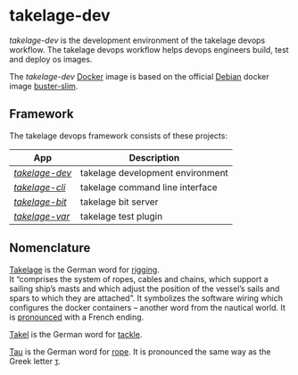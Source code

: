 # takelage-dev

*takelage-dev* is the development environment 
of the takelage devops workflow.
The takelage devops workflow helps devops engineers
build, test and deploy os images.

The *takelage-dev* 
[Docker](https://www.docker.com) image is based
on the official [Debian](https://www.debian.org) docker image
[buster-slim](https://hub.docker.com/_/debian).

## Framework

The takelage devops framework consists of these projects:

| App | Description |
| --- | ----------- |
| *[takelage-dev](https://github.com/geospin-takelage/takelage-dev)* | takelage development environment |
| *[takelage-cli](https://github.com/geospin-takelage/takelage-cli)* | takelage command line interface |
| *[takelage-bit](https://github.com/geospin-takelage/takelage-bit)* | takelage bit server | 
| *[takelage-var](https://github.com/geospin-takelage/takelage-var)* | takelage test plugin |

## Nomenclature

[Takelage](https://de.wikipedia.org/wiki/Takelage) is the German word for
[rigging](https://en.wikipedia.org/wiki/Rigging).  
It “comprises the system of ropes, cables and chains, 
which support a sailing ship’s masts 
and which adjust the position of the vessel’s 
sails and spars to which they are attached”. 
It symbolizes the software wiring 
which configures the docker containers – 
another word from the nautical world.
It is 
[pronounced](https://cdn.duden.de/_media_/audio/ID4112295_148090832.mp3)
with a French ending.

[Takel](https://de.wikipedia.org/wiki/Talje) is the German word for 
[tackle](https://en.wikipedia.org/wiki/Block_and_tackle).

[Tau](https://de.wikipedia.org/wiki/Tauwerk) is the German word for 
[rope](https://en.wikipedia.org/wiki/Rope). 
It is pronounced the same way as the Greek letter [τ](https://en.wikipedia.org/wiki/Tau).
